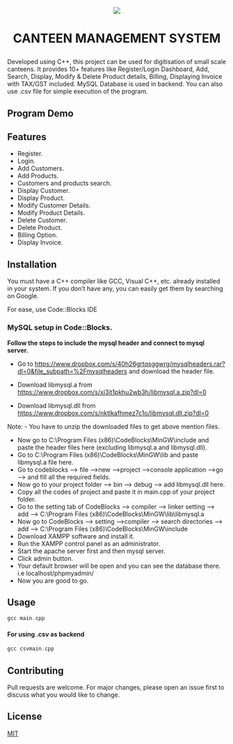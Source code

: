 <p align="center">
  <img  src="https://user-images.githubusercontent.com/31209617/48580549-8816a200-e945-11e8-8814-7e927f7d21d7.png" />
</p>
<h1>
<p align="center"><b>CANTEEN MANAGEMENT SYSTEM</b></p>
</h1>

Developed using C++, this project can be used for digitisation of small scale canteens. It provides 10+ features like Register/Login Dashboard, Add, Search, Display, Modify & Delete Product details, Billing,
Displaying Invoice with TAX/GST included. MySQL Database is used in backend. You can also use .csv file for simple execution of the program. 


## Program Demo



## Features 

* Register.
* Login.
* Add Customers.
* Add Products.
* Customers and products search.
* Display Customer. 
* Display Product.
* Modify Customer Details.
* Modify Product Details.
* Delete Customer.
* Delete Product.
* Billing Option.
* Display Invoice. 

## Installation

You must have a C++ compiler like GCC, Visual C++, etc. already installed in your system. If you don’t have any, you can easily get them by searching on Google.

For ease, use Code::Blocks IDE


### MySQL setup in Code::Blocks.

**Follow the steps to include the mysql header and connect to mysql server.**


*  Go to https://www.dropbox.com/s/40h26grtqsggwrg/mysqlheaders.rar?dl=0&file_subpath=%2Fmysqlheaders and download 
      the header file.
* Download libmysql.a from https://www.dropbox.com/s/xj3it1pkhu2wb3h/libmysql.a.zip?dl=0
      
* Download libmysql.dll from https://www.dropbox.com/s/nktlkafhmez7c1o/libmysql.dll.zip?dl=0
      
Note: - You have to unzip the downloaded files to get above mention files.
*  Now go to C:\Program Files (x86)\CodeBlocks\MinGW\include  and paste the header files here (excluding libmysql.a and libmysql.dll).
*  Go to C:\Program Files (x86)\CodeBlocks\MinGW\lib  and paste libmysql.a file here.
*  Go to codeblocks --> file -->new -->project -->console application -->go --> and fill all the required fields.
*  Now go to your project folder --> bin --> debug --> add libmysql.dll here.
*  Copy all the codes of project and paste it in main.cpp of your project folder.
* Go to the setting tab of CodeBlocks --> compiler --> linker setting --> add --> 
     C:\Program Files (x86)\CodeBlocks\MinGW\lib\libmysql.a
* Now go to CodeBlocks --> setting -->compiler --> search directories --> add -->
     C:\Program Files (x86)\CodeBlocks\MinGW\include
*  Download XAMPP software and install it.
* Run the XAMPP control panel as an administrator.
* Start the apache server first and then mysql server.
* Click admin button.
*  Your default browser will be open and you can see the database there. i.e localhost/phpmyadmin/
*  Now you are good to go.

## Usage

```cpp
gcc main.cpp
```
#### For using .csv as backend

```cpp
gcc csvmain.cpp
```

## Contributing
Pull requests are welcome. For major changes, please open an issue first to discuss what you would like to change.


## License
[MIT](https://choosealicense.com/licenses/mit/)
